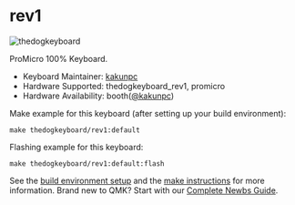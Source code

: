 # rev1

![thedogkeyboard](https://i.gyazo.com/70ac677c1e75c04b812e5dce311f7901.jpg)

ProMicro 100% Keyboard.

* Keyboard Maintainer: [kakunpc](https://github.com/kakunpc)
* Hardware Supported: thedogkeyboard_rev1, promicro
* Hardware Availability: booth([@kakunpc](https://kakunpc.booth.pm/))

Make example for this keyboard (after setting up your build environment):

    make thedogkeyboard/rev1:default

Flashing example for this keyboard:

    make thedogkeyboard/rev1:default:flash

See the [build environment setup](https://docs.qmk.fm/#/getting_started_build_tools) and the [make instructions](https://docs.qmk.fm/#/getting_started_make_guide) for more information. Brand new to QMK? Start with our [Complete Newbs Guide](https://docs.qmk.fm/#/newbs).

